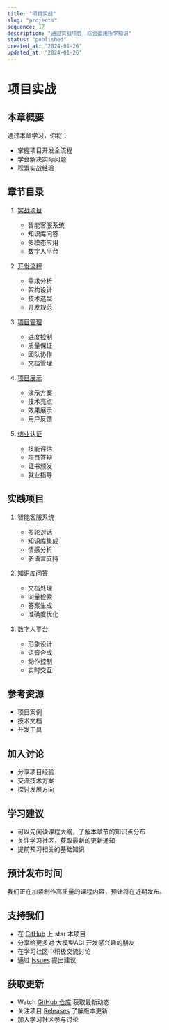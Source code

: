 ```yaml
---
title: "项目实战"
slug: "projects"
sequence: 17
description: "通过实战项目，综合运用所学知识"
status: "published"
created_at: "2024-01-26"
updated_at: "2024-01-26"
---
```


# 项目实战

## 本章概要

通过本章学习，你将：
- 掌握项目开发全流程
- 学会解决实际问题
- 积累实战经验

## 章节目录

1. [实战项目](./practical.md)
   - 智能客服系统
   - 知识库问答
   - 多模态应用
   - 数字人平台

2. [开发流程](./development.md)
   - 需求分析
   - 架构设计
   - 技术选型
   - 开发规范

3. [项目管理](./management.md)
   - 进度控制
   - 质量保证
   - 团队协作
   - 文档管理

4. [项目展示](./showcase.md)
   - 演示方案
   - 技术亮点
   - 效果展示
   - 用户反馈

5. [结业认证](./certification.md)
   - 技能评估
   - 项目答辩
   - 证书颁发
   - 就业指导

## 实践项目
1. 智能客服系统
   - 多轮对话
   - 知识库集成
   - 情感分析
   - 多语言支持

2. 知识库问答
   - 文档处理
   - 向量检索
   - 答案生成
   - 准确度优化

3. 数字人平台
   - 形象设计
   - 语音合成
   - 动作控制
   - 实时交互

## 参考资源
- 项目案例
- 技术文档
- 开发工具

## 加入讨论
- 分享项目经验
- 交流技术方案
- 探讨发展方向

## 学习建议
- 可以先阅读课程大纲，了解本章节的知识点分布
- 关注学习社区，获取最新的更新通知
- 提前预习相关的基础知识

## 预计发布时间
我们正在加紧制作高质量的课程内容，预计将在近期发布。

## 支持我们
- 在 [GitHub](https://github.com/learnagi/learnagi-course) 上 star 本项目
- 分享给更多对 大模型AGI 开发感兴趣的朋友
- 在学习社区中积极交流讨论
- 通过 [Issues](https://github.com/learnagi/learnagi-course/issues) 提出建议

## 获取更新
- Watch [GitHub 仓库](https://github.com/learnagi/learnagi-course) 获取最新动态
- 关注项目 [Releases](https://github.com/learnagi/learnagi-course/releases) 了解版本更新
- 加入学习社区参与讨论
